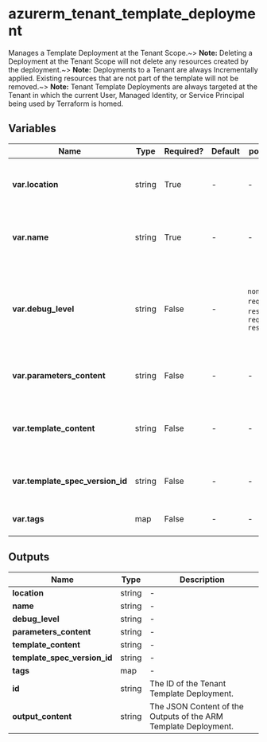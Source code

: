 # azurerm_tenant_template_deployment

Manages a Template Deployment at the Tenant Scope.~> **Note:** Deleting a Deployment at the Tenant Scope will not delete any resources created by the deployment.~> **Note:** Deployments to a Tenant are always Incrementally applied. Existing resources that are not part of the template will not be removed.~> **Note:** Tenant Template Deployments are always targeted at the Tenant in which the current User, Managed Identity, or Service Principal being used by Terraform is homed.

## Variables

| Name | Type | Required? | Default  | possible values | Description |
| ---- | ---- | --------- | -------- | ----------- | ----------- |
| **var.location** | string | True | -  |  -  | The Azure Region where the Template should exist. Changing this forces a new Template to be created. | 
| **var.name** | string | True | -  |  -  | The name which should be used for this Template. Changing this forces a new Template to be created. | 
| **var.debug_level** | string | False | -  |  `none`, `requestContent`, `responseContent`, `requestContent, responseContent`  | The Debug Level which should be used for this Resource Group Template Deployment. Possible values are `none`, `requestContent`, `responseContent` and `requestContent, responseContent`. | 
| **var.parameters_content** | string | False | -  |  -  | The contents of the ARM Template parameters file - containing a JSON list of parameters. | 
| **var.template_content** | string | False | -  |  -  | The contents of the ARM Template which should be deployed into this Resource Group. Cannot be specified with `template_spec_version_id`. | 
| **var.template_spec_version_id** | string | False | -  |  -  | The ID of the Template Spec Version to deploy. Cannot be specified with `template_content`. | 
| **var.tags** | map | False | -  |  -  | A mapping of tags which should be assigned to the Template. | 



## Outputs

| Name | Type | Description |
| ---- | ---- | --------- | 
| **location** | string  | - | 
| **name** | string  | - | 
| **debug_level** | string  | - | 
| **parameters_content** | string  | - | 
| **template_content** | string  | - | 
| **template_spec_version_id** | string  | - | 
| **tags** | map  | - | 
| **id** | string  | The ID of the Tenant Template Deployment. | 
| **output_content** | string  | The JSON Content of the Outputs of the ARM Template Deployment. | 
